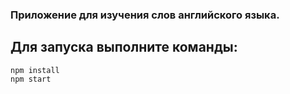 ### Приложение для изучения слов английского языка.
## Для запуска выполните команды:

```
npm install
npm start
```
